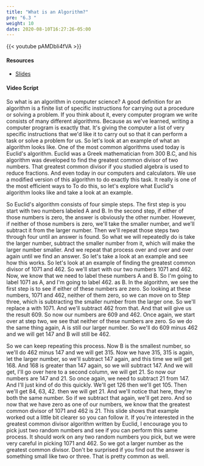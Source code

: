 ```yaml
---
title: "What is an Algorithm?"
pre: "6.3 "
weight: 10
date: 2020-08-10T16:27:26-05:00
---
```


{{< youtube pAMDbIi4fVA >}}

#### Resources

* [Slides](../slides/6-Algorithms.pdf)

#### Video Script

So what is an algorithm in computer science? A good definition for an algorithm is a finite list of specific instructions for carrying out a procedure or solving a problem. If you think about it, every computer program we write consists of many different algorithms. Because as we've learned, writing a computer program is exactly that. It's giving the computer a list of very specific instructions that we'd like it to carry out so that it can perform a task or solve a problem for us. So let's look at an example of what an algorithm looks like. One of the most common algorithms used today is Euclid's algorithm. Euclid was a Greek mathematician from 300 B.C, and his algorithm was developed to find the greatest common divisor of two numbers. That greatest common divisor if you studied algebra is used to reduce fractions. And even today in our computers and calculators. We use a modified version of this algorithm to do exactly this task. It really is one of the most efficient ways to To do this, so let's explore what Euclid's algorithm looks like and take a look at an example. 

So Euclid's algorithm consists of four simple steps. The first step is you start with two numbers labeled A and B. In the second step, if either of those numbers is zero, the answer is obviously the other number. However, if neither of those numbers is zero, we'll take the smaller number, and we'll subtract it from the larger number. Then we'll repeat those steps two through four until an answer is found. So what we will repeatedly do is take the larger number, subtract the smaller number from it, which will make the larger number smaller. And we repeat that process over and over and over again until we find an answer. So let's take a look at an example and see how this works. So let's look at an example of finding the greatest common divisor of 1071 and 462. So we'll start with our two numbers 1071 and 462. Now, we know that we need to label these numbers A and B. So I'm going to label 1071 as A, and I'm going to label 462. as B. In the algorithm, we see the first step is to see if either of these numbers are zero. So looking at these numbers, 1071 and 462, neither of them zero, so we can move on to Step three, which is subtracting the smaller number from the larger one. So we'll replace a with 1071. And we'll subtract 462 from that. And that will give us the result 609. So now our numbers are 609 and 462. Once again, we start over at step two, we see that neither of these numbers are zero. So we do the same thing again, A is still our larger number. So we'll do 609 minus 462 and we will get 147 and B will still be 462. 

So we can keep repeating this process. Now B is the smallest number, so we'll do 462 minus 147 and we will get 315. Now we have 315, 315 is again, let the larger number, so we'll subtract 147 again, and this time we will get 168. And 168 is greater than 147 again, so we will subtract 147. And we will get, I'll go over here to a second column, we will get 21. So now our numbers are 147 and 21. So once again, we need to subtract 21 from 147. And I'll just kind of do this quickly. We'll get 126 then we'll get 105. Then we'll get 84, 63, 42. then we will get 21. And we'll notice that here, they're both the same number. So if we subtract that again, we'll get zero. And so now that we have zero as one of our numbers, we know that the greatest common divisor of 1071 and 462 is 21. This slide shows that example worked out a little bit clearer so you can follow it. If you're interested in the greatest common divisor algorithm written by Euclid, I encourage you to pick just two random numbers and see if you can perform this same process. It should work on any two random numbers you pick, but we were very careful in picking 1071 and 462. So we got a larger number as the greatest common divisor. Don't be surprised if you find out the answer is something small like two or three. That is pretty common as well.